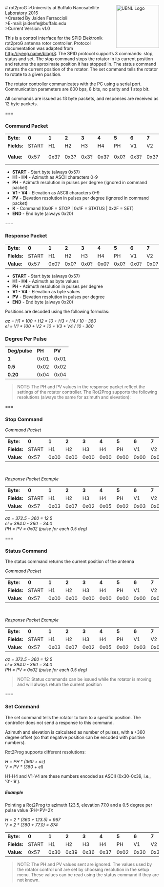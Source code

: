 <img src="https://i.imgur.com/ztkbg9I.png" alt="UBNL Logo" width="140" height="auto" align="right">
# rot2proG
>University at Buffalo Nanosatellite Laboratory 2016<br>
>Created By Jaiden Ferraccioli<br>
>E-mail: jaidenfe@buffalo.edu<br>
>Current Version: v1.0

This is a control interface for the SPID Elektronik rot2proG antenna rotor controller. Protocol documentation was adapted from http://ryeng.name/blog/3. The SPID protocol supports 3 commands: stop, status and set. The stop command stops the rotator in its current position and returns the aproximate position it has stopped in. The status command returns the current position of the rotator. The set command tells the rotator to rotate to a given position.

The rotator controller communicates with the PC using a serial port. Communication parameters are 600 bps, 8 bits, no parity and 1 stop bit.

All commands are issued as 13 byte packets, and responses are received as 12 byte packets.

===

<h3>Command Packet</h3>
<table>
  <tr>
    <td><b>Byte:</td>
    <td><b>0</td>
    <td><b>1</td>
    <td><b>2</td>
    <td><b>3</td>
    <td><b>4</td>
    <td><b>5</td>
    <td><b>6</td>
    <td><b>7</td>
    <td><b>8</td>
    <td><b>9</td>
    <td><b>10</td>
    <td><b>11</td>
    <td><b>12</td>
  </tr>
  <tr>
    <td><b>Fields:</td>
    <td>START</td>
    <td>H1</td>
    <td>H2</td>
    <td>H3</td>
    <td>H4</td>
    <td>PH</td>
    <td>V1</td>
    <td>V2</td>
    <td>V3</td>
    <td>V4</td>
    <td>PV</td>
    <td>K</td>
    <td>END</td>
  </tr>
  <tr>
    <td><b>Value:</td>
    <td>0x57</td>
    <td>0x3?</td>
    <td>0x3?</td>
    <td>0x3?</td>
    <td>0x3?</td>
    <td>0x0?</td>
    <td>0x3?</td>
    <td>0x3?</td>
    <td>0x3?</td>
    <td>0x3?</td>
    <td>0x0?</td>
    <td>0x?F</td>
    <td>0x20</td>
  </tr>
</table>

* <b>START</b> - Start byte (always 0x57)
* <b>H1 - H4</b> - Azimuth as ASCII characters 0-9
* <b>PH</b> - Azimuth resolution in pulses per degree (ignored in command packet)
* <b>V1 - V4</b> - Elevation as ASCII characters 0-9
* <b>PV</b> - Elevation resolution in pulses per degree (ignored in command packet)
* <b>K</b> - Command (0x0F = STOP | 0x1F = STATUS | 0x2F = SET)
* <b>END</b> - End byte (always 0x20)

===
<h3>Response Packet</h3>
<table>
  <tr>
    <td><b>Byte:</td>
    <td><b>0</td>
    <td><b>1</td>
    <td><b>2</td>
    <td><b>3</td>
    <td><b>4</td>
    <td><b>5</td>
    <td><b>6</td>
    <td><b>7</td>
    <td><b>8</td>
    <td><b>9</td>
    <td><b>10</td>
    <td><b>11</td>
  </tr>
  <tr>
    <td><b>Fields:</td>
    <td>START</td>
    <td>H1</td>
    <td>H2</td>
    <td>H3</td>
    <td>H4</td>
    <td>PH</td>
    <td>V1</td>
    <td>V2</td>
    <td>V3</td>
    <td>V4</td>
    <td>PV</td>
    <td>END</td>
  </tr>
  <tr>
    <td><b>Value:</td>
    <td>0x57</td>
    <td>0x0?</td>
    <td>0x0?</td>
    <td>0x0?</td>
    <td>0x0?</td>
    <td>0x0?</td>
    <td>0x0?</td>
    <td>0x0?</td>
    <td>0x0?</td>
    <td>0x0?</td>
    <td>0x0?</td>
    <td>0x20</td>
  </tr>
</table>

* <b>START</b> - Start byte (always 0x57)
* <b>H1 - H4</b> - Azimuth as byte values
* <b>PH</b> - Azimuth resolution in pulses per degree
* <b>V1 - V4</b> - Elevation as byte values
* <b>PV</b> - Elevation resolution in pulses per degree
* <b>END</b> - End byte (always 0x20)

Positions are decoded using the following formulas:

  _az = H1 * 100 + H2 * 10 + H3 + H4 / 10 - 360_ <br>
  _el = V1 * 100 + V2 * 10 + V3 + V4 / 10 - 360_

<h3>Degree Per Pulse</h3>
<table>
  <tr>
    <td><b>Deg/pulse</td>
    <td><b>PH</td>
    <td><b>PV</td>
  </tr>
  <tr>
    <td><b>1</td>
    <td>0x01</td>
    <td>0x01</td>
  </tr>
  <tr>
    <td><b>0.5</td>
    <td>0x02</td>
    <td>0x02</td>
  </tr>
  <tr>
    <td><b>0.20</td>
    <td>0x04</td>
    <td>0x04</td>
  </tr>
</table>

> NOTE: The PH and PV values in the response packet reflect the settings of the rotator controller. The Rot2Prog supports the following resolutions (always the same for azimuth and elevation):

===
<h3>Stop Command</h3>

_Command Packet_

<table>
  <tr>
    <td><b>Byte:</td>
    <td><b>0</td>
    <td><b>1</td>
    <td><b>2</td>
    <td><b>3</td>
    <td><b>4</td>
    <td><b>5</td>
    <td><b>6</td>
    <td><b>7</td>
    <td><b>8</td>
    <td><b>9</td>
    <td><b>10</td>
    <td><b>11</td>
    <td><b>12</tb>
  </tr>
  <tr>
    <td><b>Fields:</td>
    <td>START</td>
    <td>H1</td>
    <td>H2</td>
    <td>H3</td>
    <td>H4</td>
    <td>PH</td>
    <td>V1</td>
    <td>V2</td>
    <td>V3</td>
    <td>V4</td>
    <td>PV</td>
    <td>K</td>
    <td>END</td>
  </tr>
  <tr>
    <td><b>Value:</td>
    <td>0x57</td>
    <td>0x00</td>
    <td>0x00</td>
    <td>0x00</td>
    <td>0x00</td>
    <td>0x00</td>
    <td>0x00</td>
    <td>0x00</td>
    <td>0x00</td>
    <td>0x00</td>
    <td>0x00</td>
    <td>0x0F</td>
    <td>0x20</td>
  </tr>
</table>

<br>

_Response Packet Example_

<table>
  <tr>
    <td><b>Byte:</td>
    <td><b>0</td>
    <td><b>1</td>
    <td><b>2</td>
    <td><b>3</td>
    <td><b>4</td>
    <td><b>5</td>
    <td><b>6</td>
    <td><b>7</td>
    <td><b>8</td>
    <td><b>9</td>
    <td><b>10</td>
    <td><b>11</td>
  </tr>
  <tr>
    <td><b>Fields:</td>
    <td>START</td>
    <td>H1</td>
    <td>H2</td>
    <td>H3</td>
    <td>H4</td>
    <td>PH</td>
    <td>V1</td>
    <td>V2</td>
    <td>V3</td>
    <td>V4</td>
    <td>PV</td>
    <td>END</td>
  </tr>
  <tr>
    <td><b>Value:</td>
    <td>0x57</td>
    <td>0x03</td>
    <td>0x07</td>
    <td>0x02</td>
    <td>0x05</td>
    <td>0x02</td>
    <td>0x03</td>
    <td>0x09</td>
    <td>0x04</td>
    <td>0x00</td>
    <td>0x02</td>
    <td>0x20</td>
  </tr>
</table>

_az = 372.5 - 360 = 12.5_ <br>
_el = 394.0 - 360 = 34.0_ <br>
_PH = PV = 0x02 (pulse for each 0.5 deg)_

===
<h3>Status Command</h3>
The status command returns the current position of the antenna

_Command Packet_

<table>
  <tr>
    <td><b>Byte:</td>
    <td><b>0</td>
    <td><b>1</td>
    <td><b>2</td>
    <td><b>3</td>
    <td><b>4</td>
    <td><b>5</td>
    <td><b>6</td>
    <td><b>7</td>
    <td><b>8</td>
    <td><b>9</td>
    <td><b>10</td>
    <td><b>11</td>
    <td><b>12</tb>
  </tr>
  <tr>
    <td><b>Fields:</td>
    <td>START</td>
    <td>H1</td>
    <td>H2</td>
    <td>H3</td>
    <td>H4</td>
    <td>PH</td>
    <td>V1</td>
    <td>V2</td>
    <td>V3</td>
    <td>V4</td>
    <td>PV</td>
    <td>K</td>
    <td>END</td>
  </tr>
  <tr>
    <td><b>Value:</td>
    <td>0x57</td>
    <td>0x00</td>
    <td>0x00</td>
    <td>0x00</td>
    <td>0x00</td>
    <td>0x00</td>
    <td>0x00</td>
    <td>0x00</td>
    <td>0x00</td>
    <td>0x00</td>
    <td>0x00</td>
    <td>0x1F</td>
    <td>0x20</td>
  </tr>
</table>

<br>

_Response Packet Example_

<table>
  <tr>
    <td><b>Byte:</td>
    <td><b>0</td>
    <td><b>1</td>
    <td><b>2</td>
    <td><b>3</td>
    <td><b>4</td>
    <td><b>5</td>
    <td><b>6</td>
    <td><b>7</td>
    <td><b>8</td>
    <td><b>9</td>
    <td><b>10</td>
    <td><b>11</td>
  </tr>
  <tr>
    <td><b>Fields:</td>
    <td>START</td>
    <td>H1</td>
    <td>H2</td>
    <td>H3</td>
    <td>H4</td>
    <td>PH</td>
    <td>V1</td>
    <td>V2</td>
    <td>V3</td>
    <td>V4</td>
    <td>PV</td>
    <td>END</td>
  </tr>
  <tr>
    <td><b>Value:</td>
    <td>0x57</td>
    <td>0x03</td>
    <td>0x07</td>
    <td>0x02</td>
    <td>0x05</td>
    <td>0x02</td>
    <td>0x03</td>
    <td>0x09</td>
    <td>0x04</td>
    <td>0x00</td>
    <td>0x02</td>
    <td>0x20</td>
  </tr>
</table>

_az = 372.5 - 360 = 12.5_ <br>
_el = 394.0 - 360 = 34.0_ <br>
_PH = PV = 0x02 (pulse for each 0.5 deg)_

> NOTE: Status commands can be issued while the rotator is moving and will always return the current position

===
<h3>Set Command</h3>
The set command tells the rotator to turn to a specific position. The controller does not send a response to this command.

Azimuth and elevation is calculated as number of pulses, with a +360 degree offset (so that negative position can be encoded with positive numbers).

Rot2Prog supports different resolutions:

_H = PH * (360 + az)_ <br>
_V = PV * (360 + el)_

H1-H4 and V1-V4 are these numbers encoded as ASCII (0x30-0x39, i.e., '0'-'9').

<h5>Example</h5>
Pointing a Rot2Prog to azimuth 123.5, elevation 77.0 and a 0.5 degree per pulse value (PH=PV=2):

_H = 2 * (360 + 123.5) = 967_ <br>
_V = 2 * (360 + 77.0) = 874_

<table>
  <tr>
    <td><b>Byte:</td>
    <td><b>0</td>
    <td><b>1</td>
    <td><b>2</td>
    <td><b>3</td>
    <td><b>4</td>
    <td><b>5</td>
    <td><b>6</td>
    <td><b>7</td>
    <td><b>8</td>
    <td><b>9</td>
    <td><b>10</td>
    <td><b>11</td>
    <td><b>12</tb>
  </tr>
  <tr>
    <td><b>Fields:</td>
    <td>START</td>
    <td>H1</td>
    <td>H2</td>
    <td>H3</td>
    <td>H4</td>
    <td>PH</td>
    <td>V1</td>
    <td>V2</td>
    <td>V3</td>
    <td>V4</td>
    <td>PV</td>
    <td>K</td>
    <td>END</td>
  </tr>
  <tr>
    <td><b>Value:</td>
    <td>0x57</td>
    <td>0x30</td>
    <td>0x39</td>
    <td>0x36</td>
    <td>0x37</td>
    <td>0x02</td>
    <td>0x30</td>
    <td>0x38</td>
    <td>0x37</td>
    <td>0x34</td>
    <td>0x02</td>
    <td>0x2F</td>
    <td>0x20</td>
  </tr>
</table>

>NOTE: The PH and PV values sent are ignored. The values used by the rotator control unit are set by choosing resolution in the setup menu. These values can be read using the status command if they are not known.
